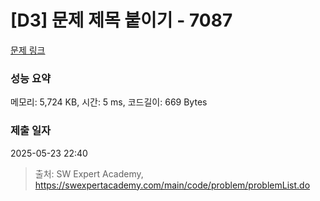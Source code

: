 # [D3] 문제 제목 붙이기 - 7087 

[문제 링크](https://swexpertacademy.com/main/code/problem/problemDetail.do?contestProbId=AWkIdD46A5EDFAXC) 

### 성능 요약

메모리: 5,724 KB, 시간: 5 ms, 코드길이: 669 Bytes

### 제출 일자

2025-05-23 22:40



> 출처: SW Expert Academy, https://swexpertacademy.com/main/code/problem/problemList.do